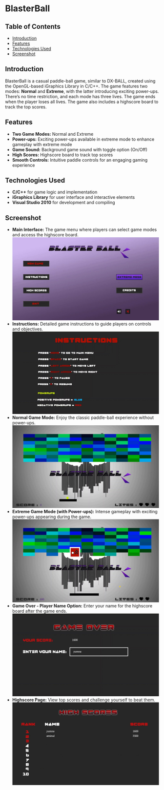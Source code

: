# BlasterBall 

## Table of Contents
- [Introduction](#introduction)
- [Features](#features)
- [Technologies Used](#technologies-used)
- [Screenshot](#screenshot)


## Introduction
BlasterBall is a casual paddle-ball game, similar to DX-BALL, created using the OpenGL-based iGraphics Library in C/C++. The game features two modes: **Normal** and **Extreme**, with the latter introducing exciting power-ups. There’s no time restriction, and each mode has three lives. The game ends when the player loses all lives. The game also includes a highscore board to track the top scores.

## Features
- **Two Game Modes:** Normal and Extreme
- **Power-ups:** Exciting power-ups available in extreme mode to enhance gameplay with extreme mode
- **Game Sound:** Background game sound with toggle option (On/Off)
- **High Scores:** Highscore board to track top scores
- **Smooth Controls:** Intuitive paddle controls for an engaging gaming experience

## Technologies Used
- **C/C++** for game logic and implementation
- **iGraphics Library** for user interface and interactive elements
- **Visual Studio 2010** for development and compiling

## Screenshot

- **Main Interface:** The game menu where players can select game modes and access the highscore board.
![Main Interface](images(ss)/bb1.png)
- **Instructions:** Detailed game instructions to guide players on controls and objectives.
![Instructions](images(ss)/bb2.png)
- **Normal Game Mode:** Enjoy the classic paddle-ball experience without power-ups.
![Normal Game Mode](images(ss)/bb3.JPG)
- **Extreme Game Mode (with Power-ups):** Intense gameplay with exciting power-ups appearing during the game.
![Extreme Game Mode](images(ss)/bb4.JPG)
- **Game Over - Player Name Option:** Enter your name for the highscore board after the game ends.
![Game Over](images(ss)/bb55.JPG)
- **Highscore Page:** View top scores and challenge yourself to beat them.
![Highscore Page](images(ss)/bb6.png)


